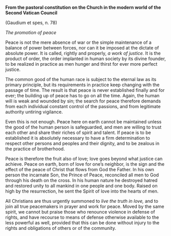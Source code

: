 

**From the pastoral constitution on the Church in the modern world of the Second Vatican Council**

(Gaudium et spes, n. 78)

_The promotion of peace_

Peace is not the mere absence of war or the simple maintenance of a balance of power between forces, nor can it be imposed at the dictate of absolute power. It is called, rightly and properly, _a work of justice._ It is the product of order, the order implanted in human society by its divine founder, to be realized in practice as men hunger and thirst for ever more perfect justice.

The common good of the human race is subject to the eternal law as its primary principle, but its requirements in practice keep changing with the passage of time. The result is that peace is never established finally and for ever; the building up of peace has to go on all the time. Again, the human will is weak and wounded by sin; the search for peace therefore demands from each individual constant control of the passions, and from legitimate authority untiring vigilance.

Even this is not enough. Peace here on earth cannot be maintained unless the good of the human person is safeguarded, and men are willing to trust each other and share their riches of spirit and talent. If peace is to be established it is absolutely necessary to have a firm determination to respect other persons and peoples and their dignity, and to be zealous in the practice of brotherhood.

Peace is therefore the fruit also of love; love goes beyond what justice can achieve. Peace on earth, born of love for one’s neighbor, is the sign and the effect of the peace of Christ that flows from God the Father. In his own person the incarnate Son, the Prince of Peace, reconciled all men to God through his death on the cross. In his human nature he destroyed hatred and restored unity to all mankind in one people and one body. Raised on high by the resurrection, he sent the Spirit of love into the hearts of men.

All Christians are thus urgently summoned to _live the truth in love,_ and to join all true peacemakers in prayer and work for peace. Moved by the same spirit, we cannot but praise those who renounce violence in defense of rights, and have recourse to means of defense otherwise available to the less powerful as well, provided that this can be done without injury to the rights and obligations of others or of the community.

